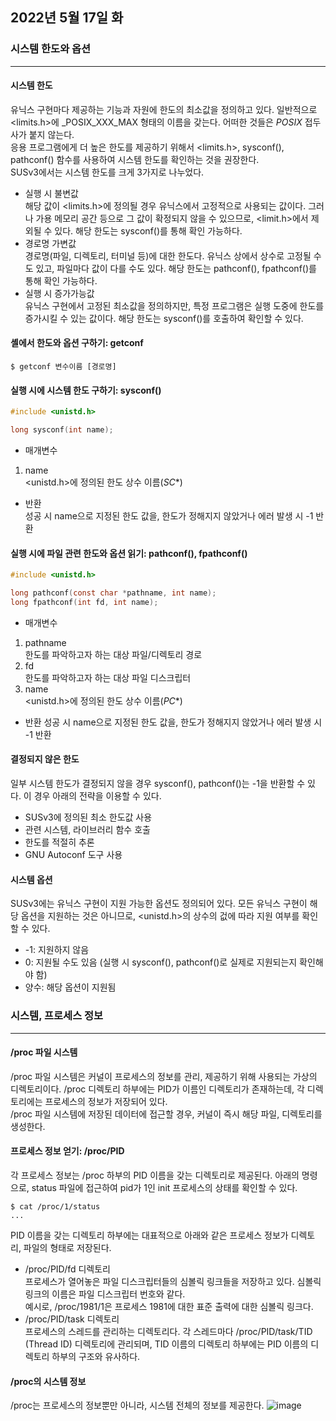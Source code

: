 ## 2022년 5월 17일 화

### 시스템 한도와 옵션
- - -
#### 시스템 한도
유닉스 구현마다 제공하는 기능과 자원에 한도의 최소값을 정의하고 있다. 일반적으로 <limits.h>에 _POSIX_XXX_MAX 형태의 이름을 갖는다. 어떠한 것들은 _POSIX_ 접두사가 붙지 않는다.  
응용 프로그램에게 더 높은 한도를 제공하기 위해서 <limits.h>, sysconf(), pathconf() 함수를 사용하여 시스템 한도를 확인하는 것을 권장한다.  
SUSv3에서는 시스템 한도를 크게 3가지로 나누었다.
* 실행 시 불변값  
  해당 값이 <limits.h>에 정의될 경우 유닉스에서 고정적으로 사용되는 값이다. 그러나 가용 메모리 공간 등으로 그 값이 확정되지 않을 수 있으므로, <limit.h>에서 제외될 수 있다. 해당 한도는 sysconf()를 통해 확인 가능하다.
* 경로명 가변값  
  경로명(파일, 디렉토리, 터미널 등)에 대한 한도다. 유닉스 상에서 상수로 고정될 수도 있고, 파일마다 값이 다를 수도 있다. 해당 한도는 pathconf(), fpathconf()를 통해 확인 가능하다.
* 실행 시 증가가능값  
  유닉스 구현에서 고정된 최소값을 정의하지만, 특정 프로그램은 실행 도중에 한도를 증가시킬 수 있는 값이다. 해당 한도는 sysconf()를 호출하여 확인할 수 있다.

#### 셸에서 한도와 옵션 구하기: getconf
```
$ getconf 변수이름 [경로명]
```

#### 실행 시에 시스템 한도 구하기: sysconf()
```C
#include <unistd.h>

long sysconf(int name);
```
* 매개변수
 1. name  
    <unistd.h>에 정의된 한도 상수 이름(_SC_*)
* 반환  
  성공 시 name으로 지정된 한도 값을, 한도가 정해지지 않았거나 에러 발생 시 -1 반환
  
#### 실행 시에 파일 관련 한도와 옵션 읽기: pathconf(), fpathconf()
```C
#include <unistd.h>

long pathconf(const char *pathname, int name);
long fpathconf(int fd, int name);
```
* 매개변수
 1. pathname  
    한도를 파악하고자 하는 대상 파일/디렉토리 경로
 2. fd  
    한도를 파악하고자 하는 대상 파일 디스크립터
 3. name  
    <unistd.h>에 정의된 한도 상수 이름(_PC_*)
* 반환
  성공 시 name으로 지정된 한도 값을, 한도가 정해지지 않았거나 에러 발생 시 -1 반환
  
#### 결정되지 않은 한도
일부 시스템 한도가 결정되지 않을 경우 sysconf(), pathconf()는 -1을 반환할 수 있다. 이 경우 아래의 전략을 이용할 수 있다.
* SUSv3에 정의된 최소 한도값 사용
* 관련 시스템, 라이브러리 함수 호출
* 한도를 적절히 추론
* GNU Autoconf 도구 사용

#### 시스템 옵션
SUSv3에는 유닉스 구현이 지원 가능한 옵션도 정의되어 있다. 모든 유닉스 구현이 해당 옵션을 지원하는 것은 아니므로, <unistd.h>의 상수의 겂에 따라 지원 여부를 확인할 수 있다.
* -1: 지원하지 않음
* 0: 지원될 수도 있음 (실행 시 sysconf(), pathconf()로 실제로 지원되는지 확인해야 함)
* 양수: 해당 옵션이 지원됨


### 시스템, 프로세스 정보
- - -
#### /proc 파일 시스템
/proc 파일 시스템은 커널이 프로세스의 정보를 관리, 제공하기 위해 사용되는 가상의 디렉토리이다. /proc 디렉토리 하부에는 PID가 이름인 디렉토리가 존재하는데, 각 디렉토리에는 프로세스의 정보가 저장되어 있다.  
/proc 파일 시스템에 저장된 데이터에 접근할 경우, 커널이 즉시 해당 파일, 디렉토리를 생성한다.

#### 프로세스 정보 얻기: /proc/PID
각 프로세스 정보는 /proc 하부의 PID 이름을 갖는 디렉토리로 제공된다. 아래의 명령으로, status 파일에 접근하여 pid가 1인 init 프로세스의 상태를 확인할 수 있다.
```
$ cat /proc/1/status
...
```
PID 이름을 갖는 디렉토리 하부에는 대표적으로 아래와 같은 프로세스 정보가 디렉토리, 파일의 형태로 저장된다.
* /proc/PID/fd 디렉토리  
  프로세스가 열어놓은 파일 디스크립터들의 심볼릭 링크들을 저장하고 있다. 심볼릭 링크의 이름은 파일 디스크립터 번호와 같다.  
  예시로, /proc/1981/1은 프로세스 1981에 대한 표준 출력에 대한 심볼릭 링크다.
* /proc/PID/task 디렉토리  
  프로세스의 스레드를 관리하는 디렉토리다. 각 스레드마다 /proc/PID/task/TID (Thread ID) 디렉토리에 관리되며, TID 이름의 디렉토리 하부에는 PID 이름의 디렉토리 하부의 구조와 유사하다.
  
#### /proc의 시스템 정보
/proc는 프로세스의 정보뿐만 아니라, 시스템 전체의 정보를 제공한다.
![image](https://user-images.githubusercontent.com/55453184/168944711-a77e4ab9-00fc-411d-8804-d44697e83077.png)

